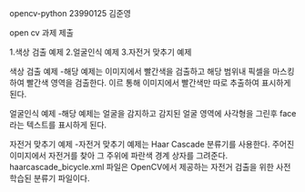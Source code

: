 opencv-python 23990125 김준영

open cv 과제 제출

1.색상 검출 예제
2.얼굴인식 예제
3.자전거 맞추기 예제

색상 검출 예제
-해당 예제는 이미지에서 빨간색을 검출하고 
해당 범위내 픽셀을 마스킹하여 빨간색 영역을 검출한다.
이르 통해 이미지에서 빨간색만 따로 추출하여 표시하게 된다.

얼굴인식 예제
-해당 예제는 얼굴을 감지하고 감지된 얼굴 영역에 사각형을 그린후 face 라는 텍스트를 표시하게 된다.

자전거 맞추기 예제
-자전거 맞추기 예제는  Haar Cascade 분류기를 사용한다.
주어진 이미지에서 자전거를 찾아 그 주위에 파란색 경계 상자를 그려준다.
haarcascade_bicycle.xml 파일은 OpenCV에서 제공하는 자전거 검출을 위한 사전 학습된 분류기 파일이다.
